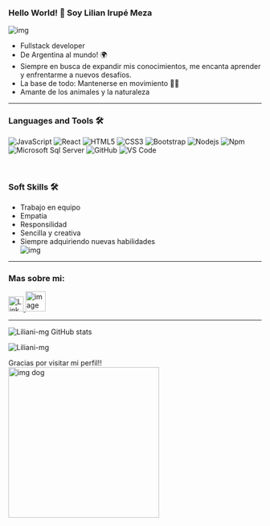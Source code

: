 
### Hello World! 👋 Soy Lilian Irupé Meza 

<img src="https://media4.giphy.com/headers/GitHub/w8ZJLtJbmuph.gif" alt= "img"/>

- Fullstack developer
- De Argentina al mundo! 🌍
- Siempre en busca de expandir mis conocimientos, me encanta aprender y enfrentarme a nuevos desafíos.
- La base de todo: Mantenerse en movimiento 🤸‍♀️
- Amante de los animales y la naturaleza


---

### Languages and Tools 🛠 



![JavaScript](https://img.shields.io/badge/-JavaScript-%23F7DF1C?style=flat-square&logo=javascript&logoColor=000000&labelColor=%23F7DF1C&color=%23FFCE5A)
![React](https://img.shields.io/badge/-React-61DAFB?style=flat-square&logo=react&logoColor=ffffff)
![HTML5](https://img.shields.io/badge/-HTML5-%23E44D27?style=flat-square&logo=html5&logoColor=ffffff)
![CSS3](https://img.shields.io/badge/-CSS3-%231572B6?style=flat-square&logo=css3)
![Bootstrap](https://img.shields.io/badge/-Bootstrap-563D7C?style=flat-square&logo=Bootstrap)
![Nodejs](https://img.shields.io/badge/-Nodejs-339933?style=flat-square&logo=Node.js&logoColor=ffffff)
![Npm](https://img.shields.io/badge/-npm-CB3837?style=flat-square&logo=npm)
![Microsoft Sql Server](https://img.shields.io/badge/-Sql%20Server-CC2927?style=flat-square&logo=microsoft-sql-server&logoColor=ffffff)
![GitHub](https://img.shields.io/badge/-GitHub-181717?style=flat-square&logo=github)
![VS Code](http://img.shields.io/badge/-VS%20Code-007ACC?style=flat-square&logo=visual-studio-code&logoColor=ffffff)

<br/>

### Soft Skills 🛠 
- Trabajo en equipo
- Empatia
- Responsilidad
- Sencilla y creativa
- Siempre adquiriendo nuevas habilidades </br>
<img src="https://i.gifer.com/Pw5Z.gif" alt="img"/></br>

---


<h3>Mas sobre mi: </h3>

<a href="https://www.linkedin.com/in/irupe-meza-gaidtov/">
  <img alt="Linkdein" width="30px" src="https://cdn.jsdelivr.net/npm/simple-icons@v3/icons/linkedin.svg" alt="cat reading"/>
</a> 
<a href= "https://www.canva.com/design/DAFNhZkuBqE/DfKFhOgIS8ewR6zOwEK_fA/view?utm_content=DAFNhZkuBqE&utm_campaign=designshare&utm_medium=link&utm_source=publishsharelink">
<img width="40px" src="https://images.vexels.com/media/users/3/140030/isolated/preview/521136d25b37386f49728b93d2e4e6fa-icono-de-cv.png" alt="image cv"/>
</a>

---

![Liliani-mg GitHub stats](https://github-readme-stats.vercel.app/api?username=Liliani-mg&show_icons=true&theme=dark)

<p> <img src="https://komarev.com/ghpvc/?username=Liliani-mg" alt="Liliani-mg" /> </p>
Gracias por visitar mi perfil!! </br>
<img  height="300px" src="https://i.pinimg.com/originals/ef/36/93/ef3693f233cfa46f61290e5e7386b4db.gif" alt= "img dog"/>
<!--
**Liliani-mg/Liliani-mg** is a ✨ _special_ ✨ repository because its `README.md` (this file) appears on your GitHub profile.

Here are some ideas to get you started:

- 🔭 I’m currently working on ...
- 🌱 I’m currently learning ...
- 👯 I’m looking to collaborate on ...
- 🤔 I’m looking for help with ...
- 💬 Ask me about ...
- 📫 How to reach me: ...
- 😄 Pronouns: ...
- ⚡ Fun fact: ...
-->
